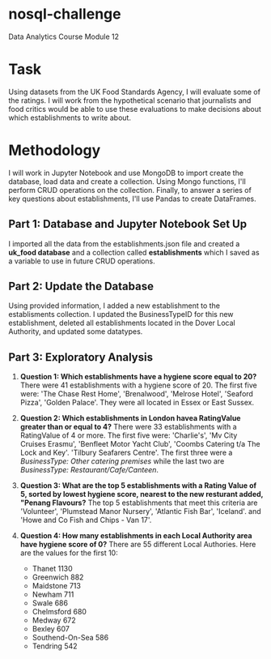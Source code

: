 # nosql-challenge
Data Analytics Course Module 12

# Task
Using datasets from the UK Food Standards Agency, I will evaluate some of the ratings. I will work from the hypothetical scenario that journalists and food critics would be able to use these evaluations to make decisions about which establishments to write about.

# Methodology
I will work in Jupyter Notebook and use MongoDB to import create the database, load data and create a collection. Using Mongo functions, I'll perform CRUD operations on the collection. Finally, to answer a series of key questions about establishments, I'll use Pandas to create DataFrames.

## Part 1: Database and Jupyter Notebook Set Up
I imported all the data from the establishments.json file and created a **uk_food database** and a collection called **establishments** which I saved as a variable to use in future CRUD operations.

## Part 2: Update the Database
Using provided information, I added a new establishment to the establisments collection. I updated the BusinessTypeID for this new establishment, deleted all establishments located in the Dover Local Authority, and updated some datatypes.

## Part 3: Exploratory Analysis

1. **Question 1: Which establishments have a hygiene score equal to 20?**  There were 41 establishments with a hygiene score of 20. The first five were: 'The Chase Rest Home', 'Brenalwood', 'Melrose Hotel', 'Seaford Pizza', 'Golden Palace'. They were all located in Essex or East Sussex.
  
2. **Question 2: Which establishments in London havea RatingValue greater than or equal to 4?** There were 33 establishments with a RatingValue of 4 or more. The first five were: 'Charlie's', 'Mv City Cruises Erasmu', 'Benfleet Motor Yacht Club', 'Coombs Catering t/a The Lock and Key'. 'Tilbury Seafarers Centre'. The first three were a *BusinessType: Other catering premises* while the last two are *BusinessType: Restaurant/Cafe/Canteen*.
  
3. **Question 3: What are the top 5 establishments with a Rating Value of 5, sorted by lowest hygiene score, nearest to the new resturant added, "Penang Flavours?** The top 5 establishments that meet this criteria are 'Volunteer', 'Plumstead Manor Nursery', 'Atlantic Fish Bar', 'Iceland'. and 'Howe and Co Fish and Chips - Van 17'.
  
4. **Question 4: How many establishments in each Local Authority area have hygiene score of 0?** There are 55 different Local Authories. Here are the values for the first 10:
    - Thanet	1130
    - Greenwich	882
    - Maidstone	713
    - Newham	711
    - Swale	686
    - Chelmsford	680
    - Medway	672
    - Bexley	607
    - Southend-On-Sea	586
    - Tendring	542

